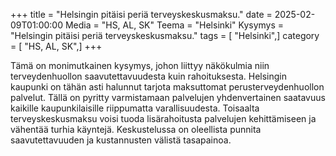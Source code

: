 +++
title = "Helsingin pitäisi periä terveyskeskusmaksu."
date = 2025-02-09T01:00:00
Media = "HS, AL, SK"
Teema = "Helsinki"
Kysymys = "Helsingin pitäisi periä terveyskeskusmaksu."
tags = [ "Helsinki",]
category = [ "HS, AL, SK",]
+++

Tämä on monimutkainen kysymys, johon liittyy näkökulmia niin terveydenhuollon saavutettavuudesta kuin rahoituksesta. Helsingin kaupunki on tähän asti halunnut tarjota maksuttomat perusterveydenhuollon palvelut. Tällä on pyritty varmistamaan palvelujen yhdenvertainen saatavuus kaikille kaupunkilaisille riippumatta varallisuudesta. Toisaalta terveyskeskusmaksu voisi tuoda lisärahoitusta palvelujen kehittämiseen ja vähentää turhia käyntejä. Keskustelussa on oleellista punnita saavutettavuuden ja kustannusten välistä tasapainoa.